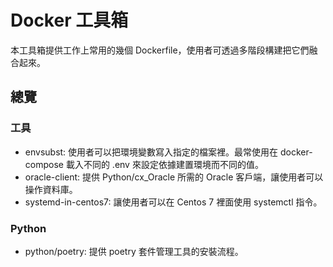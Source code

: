# Docker 工具箱
本工具箱提供工作上常用的幾個 Dockerfile，使用者可透過多階段構建把它們融合起來。

## 總覽
### 工具
- envsubst: 使用者可以把環境變數寫入指定的檔案裡。最常使用在 docker-compose 載入不同的 .env 來設定依據建置環境而不同的值。
- oracle-client: 提供 Python/cx_Oracle 所需的 Oracle 客戶端，讓使用者可以操作資料庫。
- systemd-in-centos7: 讓使用者可以在 Centos 7 裡面使用 systemctl 指令。

### Python
- python/poetry: 提供 poetry 套件管理工具的安裝流程。
